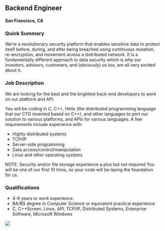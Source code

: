 ## Backend Engineer
#### San Francisco, CA

### Quick Summary 
We’re a revolutionary security platform that enables sensitive data to protect itself before, during, and after being breached using continuous mutation, re-encryption, and movement across a distributed network. It is a fundamentally different approach to data security which is why our investors, advisors, customers, and (obviously) us too, are all very excited about it. 

### Job Description
We are looking for the best and the brightest back-end developers to work on our platform and API. 

You will be coding in C, C++, Hello (the distributed programming language that our CTO invented based on C++), and other languages to port our solution to various platforms, and APIs  for various languages.
A few requirements include experience with:
+ Highly distributed systems
+ TCP/IP
+ Server-side programming
+ Data access/control/manipulation
+ Linux and other operating systems

NOTE: Security and/or file storage experience a plus but not required
You will be one of our first 10 hires, so your code will be laying the foundation for us.

### Qualifications
+ 4-8 years or work experience
+ BA/BS degree in Computer Science or equivalent practical experience.
+ C, C++Screen, Linux, API, TCP/IP, Distributed Systems, Enterprise Software, Microsoft Windows


[<img src='https://dabuttonfactory.com/button.png?t=Learn+More&f=Calibri-Bold&ts=24&tc=fff&hp=20&vp=8&c=5&bgt=unicolored&bgc=29aafe'>](https://letsrockit.co/jobs/q3j5chrvtw92zq-backend-engineer)
